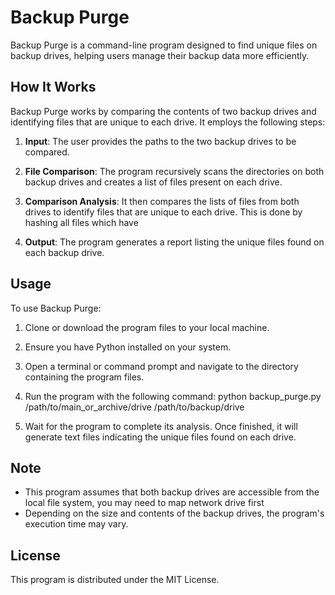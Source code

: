 # Backup Purge

Backup Purge is a command-line program designed to find unique files on backup drives, helping users manage their backup data more efficiently.

## How It Works

Backup Purge works by comparing the contents of two backup drives and identifying files that are unique to each drive. It employs the following steps:

1. **Input**: The user provides the paths to the two backup drives to be compared.

2. **File Comparison**: The program recursively scans the directories on both backup drives and creates a list of files present on each drive.

3. **Comparison Analysis**: It then compares the lists of files from both drives to identify files that are unique to each drive. This is done by hashing all files which have 

4. **Output**: The program generates a report listing the unique files found on each backup drive.

## Usage

To use Backup Purge:

1. Clone or download the program files to your local machine.

2. Ensure you have Python installed on your system.

3. Open a terminal or command prompt and navigate to the directory containing the program files.

4. Run the program with the following command:
python backup_purge.py /path/to/main_or_archive/drive /path/to/backup/drive

5. Wait for the program to complete its analysis. Once finished, it will generate text files indicating the unique files found on each drive.

## Note

- This program assumes that both backup drives are accessible from the local file system, you may need to map network drive first
- Depending on the size and contents of the backup drives, the program's execution time may vary.

## License

This program is distributed under the MIT License.
